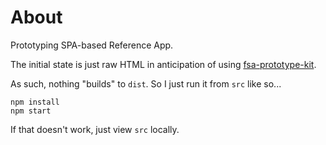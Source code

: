 # About

Prototyping SPA-based Reference App.

The initial state is just raw HTML in anticipation of using [fsa-prototype-kit](https://github.com/USDA-FSA/fsa-prototype-kit/).

As such, nothing "builds" to `dist`. So I just run it from `src` like so...

```
npm install
npm start
```

If that doesn't work, just view `src` locally.
